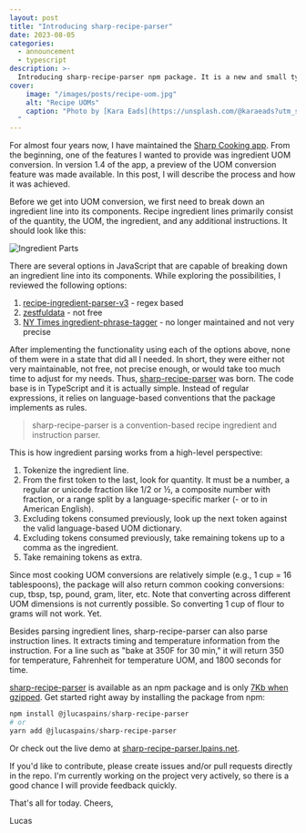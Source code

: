 ```yaml
---
layout: post
title: "Introducing sharp-recipe-parser"
date: 2023-08-05
categories:
  - announcement
  - typescript
description: >- 
  Introducing sharp-recipe-parser npm package. It is a new and small typescript package to extract information from recipe ingredient and instruction lines.
cover:
    image: "/images/posts/recipe-uom.jpg"
    alt: "Recipe UOMs"
    caption: "Photo by [Kara Eads](https://unsplash.com/@karaeads?utm_source=unsplash&utm_medium=referral&utm_content=creditCopyText) on [Unsplash](https://unsplash.com/photos/AemWnTSPxoE?utm_source=unsplash&utm_medium=referral&utm_content=creditCopyText)
  "
---
```


For almost four years now, I have maintained the [Sharp Cooking app](<https://sharpcooking.lpains.net>). From the beginning, one of the features I wanted to provide was ingredient UOM conversion. In version 1.4 of the app, a preview of the UOM conversion feature was made available. In this post, I will describe the process and how it was achieved.

Before we get into UOM conversion, we first need to break down an ingredient line into its components. Recipe ingredient lines primarily consist of the quantity, the UOM, the ingredient, and any additional instructions. It should look like this:

![Ingredient Parts](/images/posts/ingredienitParts.png)

There are several options in JavaScript that are capable of breaking down an ingredient line into its components. While exploring the possibilities, I reviewed the following options:

1. [recipe-ingredient-parser-v3](<https://www.npmjs.com/package/recipe-ingredient-parser-v3>) - regex based
2. [zestfuldata](<https://zestfuldata.com/>) - not free
3. [NY Times ingredient-phrase-tagger](<https://github.com/nytimes/ingredient-phrase-tagger>) - no longer maintained and not very precise

After implementing the functionality using each of the options above, none of them were in a state that did all I needed. In short, they were either not very maintainable, not free, not precise enough, or would take too much time to adjust for my needs. Thus, [sharp-recipe-parser](<https://github.com/jlucaspains/sharp-recipe-parser>) was born. The code base is in TypeScript and it is actually simple. Instead of regular expressions, it relies on language-based conventions that the package implements as rules.

> sharp-recipe-parser is a convention-based recipe ingredient and instruction parser.

This is how ingredient parsing works from a high-level perspective:

1. Tokenize the ingredient line.
2. From the first token to the last, look for quantity. It must be a number, a regular or unicode fraction like 1/2 or ½, a composite number with fraction, or a range split by a language-specific marker (- or to in American English).
3. Excluding tokens consumed previously, look up the next token against the valid language-based UOM dictionary.
4. Excluding tokens consumed previously, take remaining tokens up to a comma as the ingredient.
5. Take remaining tokens as extra.

Since most cooking UOM conversions are relatively simple (e.g., 1 cup = 16 tablespoons), the package will also return common cooking conversions: cup, tbsp, tsp, pound, gram, liter, etc. Note that converting across different UOM dimensions is not currently possible. So converting 1 cup of flour to grams will not work. Yet.

Besides parsing ingredient lines, sharp-recipe-parser can also parse instruction lines. It extracts timing and temperature information from the instruction. For a line such as "bake at 350F for 30 min," it will return 350 for temperature, Fahrenheit for temperature UOM, and 1800 seconds for time.

[sharp-recipe-parser](<https://www.npmjs.com/package/@jlucaspains/sharp-recipe-parser>) is available as an npm package and is only [7Kb when gzipped](<https://bundlephobia.com/package/@jlucaspains/sharp-recipe-parser@1.0.0-beta10>). Get started right away by installing the package from npm:

```powershell
npm install @jlucaspains/sharp-recipe-parser
# or
yarn add @jlucaspains/sharp-recipe-parser
```

Or check out the live demo at [sharp-recipe-parser.lpains.net](https://sharp-recipe-parser.lpains.net/).

If you'd like to contribute, please create issues and/or pull requests directly in the repo. I'm currently working on the project very actively, so there is a good chance I will provide feedback quickly.

That's all for today. Cheers,

Lucas